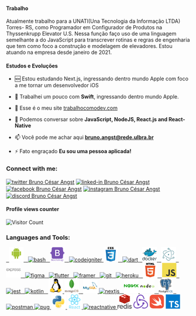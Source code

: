 <!-- [![GitHub Streak](http://github-readme-streak-stats.herokuapp.com?user=brunocesarangst&theme=darcula&hide_border=true&fire=DD0000&sideNums=08DDC98A&background=4A0A1F)](https://git.io/streak-stats) -->

  #### Trabalho
Atualmente trabalho para a UNATI(Una Tecnologia da Informação LTDA) Torres- RS, como Programador em Configurador de Produtos na Thyssenkrupp Elevator U.S. Nessa função faço uso de uma linguagem semelhante a do JavaScript para transcrever rotinas e regras de engenharia que tem como foco a construção e modelagem de elevadores. Estou atuando na empresa desde janeiro de 2021.

#### Estudos e Evoluções

- 🆕 Estou estudando Next.js, ingressando dentro mundo Apple com foco a me tornar um desenvolvedor iOS

- 🌱 Trabalhei um pouco com **Swift**, ingressando dentro mundo Apple.

- 📝 Esse é o meu site [trabalhocomodev.com](trabalhocomodev.com)

- 💬 Podemos conversar sobre **JavaScript, NodeJS, React.js and React-Native**

- 📫 Você pode me achar aqui **bruno.angst@rede.ulbra.br**

- ⚡ Fato engraçado **Eu sou uma pessoa aplicada!**

<h3 align="left">Connect with me:</h3>
<p align="left">
<a href="https://twitter.com/angstbruno" target="blank"><img align="center" src="https://icongr.am/devicon/twitter-original.svg?size=128&color=currentColor" alt="twitter Bruno César Angst" height="30" width="40" /></a>
<a href="https://linkedin.com/in/brunocesarangst" target="blank"><img align="center" src="https://icongr.am/devicon/linkedin-plain.svg?size=128&color=currentColor" alt="linked-in Bruno César Angst" height="30" width="40" /></a>
<a href="https://fb.com/brunocesarangst" target="blank"><img align="center" src="https://icongr.am/devicon/facebook-plain.svg?size=128&color=currentColor" alt="facebook Bruno César Angst" height="30" width="40" /></a>
<a href="https://instagram.com/brunoangst" target="blank"><img align="center" src="https://icongr.am/simple/instagram.svg?size=128&color=currentColor&colored=false" alt="instagram Bruno César Angst" height="30" width="40" /></a>
<a href="https://discord.gg/Bruno Angst#1807" target="blank"><img align="center" src="https://icongr.am/simple/discord.svg?size=128&color=currentColor&colored=false" alt="discord Bruno César Angst" height="30" width="40" /></a>
</p>

#### Profile views counter
![Visitor Count](https://profile-counter.glitch.me/{BrunoCesarAngst}/count.svg)

<h3 align="left">Languages and Tools:</h3>
<p align="left">
	<a href="https://developer.android.com" target="_blank"> &nbsp <img src="https://raw.githubusercontent.com/devicons/devicon/master/icons/android/android-original-wordmark.svg" alt="android" width="40" height="40"/> </a>
	<a href="https://www.gnu.org/software/bash/" target="_blank"> &nbsp <img src="https://www.vectorlogo.zone/logos/gnu_bash/gnu_bash-icon.svg" alt="bash" width="40" height="40"/> </a> <a href="https://getbootstrap.com" target="_blank"> &nbsp  <img src="https://raw.githubusercontent.com/devicons/devicon/master/icons/bootstrap/bootstrap-plain-wordmark.svg" alt="bootstrap" width="40" height="40"/> </a>
	<a href="https://codeigniter.com" target="_blank"> &nbsp  <img src="https://cdn.worldvectorlogo.com/logos/codeigniter.svg" alt="codeigniter" width="40" height="40"/> </a>
	<a href="https://www.w3schools.com/css/" target="_blank"> <img src="https://raw.githubusercontent.com/devicons/devicon/master/icons/css3/css3-original-wordmark.svg" alt="css3" width="40" height="40"/> </a>
	<a href="https://dart.dev" target="_blank"> &nbsp  <img src="https://www.vectorlogo.zone/logos/dartlang/dartlang-icon.svg" alt="dart" width="40" height="40"/> </a> <a href="https://www.docker.com/" target="_blank"> &nbsp  <img src="https://raw.githubusercontent.com/devicons/devicon/master/icons/docker/docker-original-wordmark.svg" alt="docker" width="40" height="40"/> </a>
	<a href="https://www.electronjs.org" target="_blank"> &nbsp  <img src="https://raw.githubusercontent.com/devicons/devicon/master/icons/electron/electron-original.svg" alt="electron" width="40" height="40"/> </a>
	<a href="https://expressjs.com" target="_blank"> &nbsp  <img src="https://raw.githubusercontent.com/devicons/devicon/master/icons/express/express-original-wordmark.svg" alt="express" width="40" height="40"/> </a>
	<a href="https://www.figma.com/" target="_blank"> &nbsp  <img src="https://www.vectorlogo.zone/logos/figma/figma-icon.svg" alt="figma" width="40" height="40"/> </a>
	<a href="https://flutter.dev" target="_blank"> &nbsp  <img src="https://www.vectorlogo.zone/logos/flutterio/flutterio-icon.svg" alt="flutter" width="40" height="40"/> </a>
	<a href="https://www.framer.com/" target="_blank"> &nbsp  <img src="https://www.vectorlogo.zone/logos/framer/framer-icon.svg" alt="framer" width="40" height="40"/> </a>
	<a href="https://git-scm.com/" target="_blank"> &nbsp  <img src="https://www.vectorlogo.zone/logos/git-scm/git-scm-icon.svg" alt="git" width="40" height="40"/> </a>
	<a href="https://heroku.com" target="_blank"> &nbsp  <img src="https://www.vectorlogo.zone/logos/heroku/heroku-icon.svg" alt="heroku" width="40" height="40"/> </a>
	<a href="https://www.w3.org/html/" target="_blank"> &nbsp  <img src="https://raw.githubusercontent.com/devicons/devicon/master/icons/html5/html5-original-wordmark.svg" alt="html5" width="40" height="40"/> </a>
	<a href="https://developer.mozilla.org/en-US/docs/Web/JavaScript" target="_blank"> &nbsp  <img src="https://raw.githubusercontent.com/devicons/devicon/master/icons/javascript/javascript-original.svg" alt="javascript" width="40" height="40"/> </a>
	<a href="https://jestjs.io" target="_blank"> &nbsp  <img src="https://www.vectorlogo.zone/logos/jestjsio/jestjsio-icon.svg" alt="jest" width="40" height="40"/> </a>
	<a href="https://kotlinlang.org" target="_blank"> &nbsp  <img src="https://www.vectorlogo.zone/logos/kotlinlang/kotlinlang-icon.svg" alt="kotlin" width="40" height="40"/> </a> <a href="https://www.linux.org/" target="_blank"> &nbsp  <img src="https://raw.githubusercontent.com/devicons/devicon/master/icons/linux/linux-original.svg" alt="linux" width="40" height="40"/> </a>
	<a href="https://www.mongodb.com/" target="_blank"> <img src="https://raw.githubusercontent.com/devicons/devicon/master/icons/mongodb/mongodb-original-wordmark.svg" alt="mongodb" width="40" height="40"/> </a>
	<a href="https://www.mysql.com/" target="_blank"> &nbsp  <img src="https://raw.githubusercontent.com/devicons/devicon/master/icons/mysql/mysql-original-wordmark.svg" alt="mysql" width="40" height="40"/> </a>
	<a href="https://nextjs.org/" target="_blank"> <img src="https://cdn.worldvectorlogo.com/logos/nextjs-3.svg" alt="nextjs" width="40" height="40"/> </a> <a href="https://www.nginx.com" target="_blank"> &nbsp  <img src="https://raw.githubusercontent.com/devicons/devicon/master/icons/nginx/nginx-original.svg" alt="nginx" width="40" height="40"/> </a>
	<a href="https://nodejs.org" target="_blank"> <img src="https://raw.githubusercontent.com/devicons/devicon/master/icons/nodejs/nodejs-original-wordmark.svg" alt="nodejs" width="40" height="40"/> </a>
	<a href="https://www.postgresql.org" target="_blank"> &nbsp  <img src="https://raw.githubusercontent.com/devicons/devicon/master/icons/postgresql/postgresql-original-wordmark.svg" alt="postgresql" width="40" height="40"/> </a>
	<a href="https://postman.com" target="_blank"> &nbsp  <img src="https://www.vectorlogo.zone/logos/getpostman/getpostman-icon.svg" alt="postman" width="40" height="40"/> </a>
	<a href="https://pugjs.org" target="_blank"> <img src="https://cdn.worldvectorlogo.com/logos/pug.svg" alt="pug" width="40" height="40"/>
	<img src="https://raw.githubusercontent.com/devicons/devicon/master/icons/python/python-original.svg" alt="python" width="40" height="40"/>
	<img src="https://raw.githubusercontent.com/devicons/devicon/master/icons/react/react-original-wordmark.svg" alt="react" width="40" height="40"/>
	<img src="https://reactnative.dev/img/header_logo.svg" alt="reactnative" width="40" height="40"/> </a>
	<img src="https://raw.githubusercontent.com/devicons/devicon/master/icons/redis/redis-original-wordmark.svg" alt="redis" width="40" height="40"/>
	<img src="https://raw.githubusercontent.com/devicons/devicon/master/icons/redux/redux-original.svg" alt="redux" width="40" height="40"/>
	<img src="https://raw.githubusercontent.com/devicons/devicon/master/icons/swift/swift-original.svg" alt="Swift" width="40" height="40"/>
	<img src="https://raw.githubusercontent.com/devicons/devicon/master/icons/typescript/typescript-original.svg" alt="typescript" width="40" height="40"/> </a>
</p>
